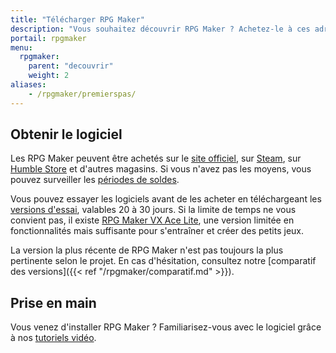 ```yaml
---
title: "Télécharger RPG Maker"
description: "Vous souhaitez découvrir RPG Maker ? Achetez-le à ces adresses puis apprenez à faire un premier jeu avec nos vidéos."
portail: rpgmaker
menu:
  rpgmaker:
    parent: "decouvrir"
    weight: 2
aliases:
    - /rpgmaker/premierspas/
---
```


## Obtenir le logiciel

Les RPG Maker peuvent être achetés sur le [site officiel](http://www.rpgmakerweb.com/products), sur [Steam](http://store.steampowered.com/search/?term=RPG+Maker), sur [Humble Store](https://www.humblebundle.com/store/search?sort=bestselling&search=RPG%20Maker) et d'autres magasins. Si vous n'avez pas les moyens, vous pouvez surveiller les [périodes de soldes](https://isthereanydeal.com/game/rpgmakermv/history/).

Vous pouvez essayer les logiciels avant de les acheter en téléchargeant les [versions d'essai](http://www.rpgmakerweb.com/download/free-trials), valables 20 à 30 jours. Si la limite de temps ne vous convient pas, il existe [RPG Maker VX Ace Lite](http://store.steampowered.com/app/224280/RPG_Maker_VX_Ace_Lite/), une version limitée en fonctionnalités mais suffisante pour s'entraîner et créer des petits jeux.

La version la plus récente de RPG Maker n'est pas toujours la plus pertinente selon le projet. En cas d'hésitation, consultez notre [comparatif des versions]({{< ref "/rpgmaker/comparatif.md" >}}).

## Prise en main

Vous venez d'installer RPG Maker ? Familiarisez-vous avec le logiciel grâce à nos [tutoriels vidéo](https://www.youtube.com/playlist?list=PLHKUrXMrDS5ttOdEh5tNuEi96Vv--TVLE).
